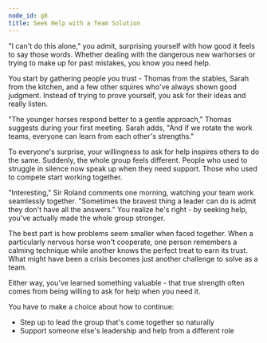 ```yaml
---
node_id: g8
title: Seek Help with a Team Solution
---
```


"I can't do this alone," you admit, surprising yourself with how good it feels to say those words. Whether dealing with the dangerous new warhorses or trying to make up for past mistakes, you know you need help.

You start by gathering people you trust - Thomas from the stables, Sarah from the kitchen, and a few other squires who've always shown good judgment. Instead of trying to prove yourself, you ask for their ideas and really listen.

"The younger horses respond better to a gentle approach," Thomas suggests during your first meeting. Sarah adds, "And if we rotate the work teams, everyone can learn from each other's strengths."

To everyone's surprise, your willingness to ask for help inspires others to do the same. Suddenly, the whole group feels different. People who used to struggle in silence now speak up when they need support. Those who used to compete start working together.

"Interesting," Sir Roland comments one morning, watching your team work seamlessly together. "Sometimes the bravest thing a leader can do is admit they don't have all the answers." You realize he's right - by seeking help, you've actually made the whole group stronger.

The best part is how problems seem smaller when faced together. When a particularly nervous horse won't cooperate, one person remembers a calming technique while another knows the perfect treat to earn its trust. What might have been a crisis becomes just another challenge to solve as a team.

Either way, you've learned something valuable - that true strength often comes from being willing to ask for help when you need it.

You have to make a choice about how to continue:
- Step up to lead the group that's come together so naturally
- Support someone else's leadership and help from a different role
